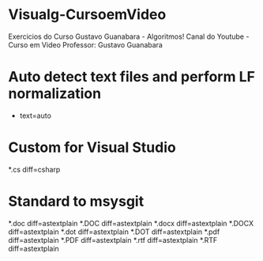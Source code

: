 # Visualg-CursoemVideo
Exercicios do Curso Gustavo Guanabara - Algoritmos!
Canal do Youtube - Curso em Video
Professor: Gustavo Guanabara

# Auto detect text files and perform LF normalization
* text=auto

# Custom for Visual Studio
*.cs     diff=csharp

# Standard to msysgit
*.doc	 diff=astextplain
*.DOC	 diff=astextplain
*.docx diff=astextplain
*.DOCX diff=astextplain
*.dot  diff=astextplain
*.DOT  diff=astextplain
*.pdf  diff=astextplain
*.PDF	 diff=astextplain
*.rtf	 diff=astextplain
*.RTF	 diff=astextplain
